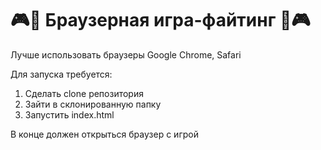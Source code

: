 # 🎮👊 Браузерная игра-файтинг  👊🎮

Лучше использовать браузеры Google Chrome, Safari

Для запуска требуется:
1) Сделать clone репозитория
2) Зайти в склонированную папку
3) Запустить index.html

В конце должен открыться браузер с игрой
